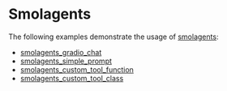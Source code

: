 # Smolagents

The following examples demonstrate the usage of [smolagents](https://github.com/huggingface/smolagents):

- [smolagents_gradio_chat](smolagents_gradio_chat)
- [smolagents_simple_prompt](smolagents_simple_prompt)
- [smolagents_custom_tool_function](smolagents_custom_tool_function)
- [smolagents_custom_tool_class](smolagents_custom_tool_class)
